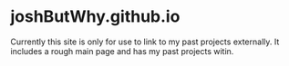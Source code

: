 # joshButWhy.github.io
Currently this site is only for use to link to my past projects externally.
It includes a rough main page and has my past projects witin.
